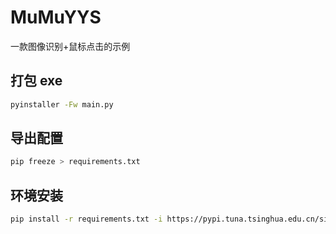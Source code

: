 # MuMuYYS
一款图像识别+鼠标点击的示例

## 打包 exe
```bash
pyinstaller -Fw main.py
````

## 导出配置
```bash
pip freeze > requirements.txt
```

## 环境安装
```bash
pip install -r requirements.txt -i https://pypi.tuna.tsinghua.edu.cn/simple
```